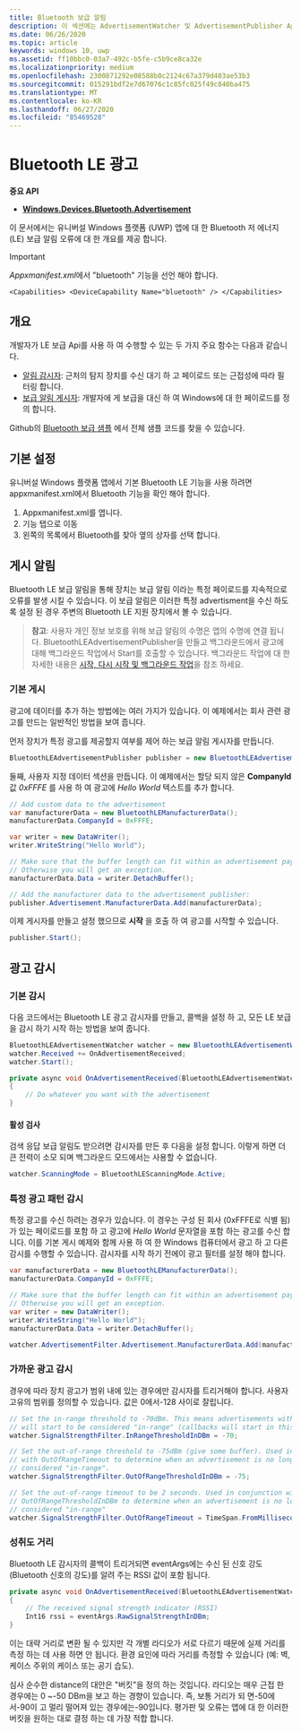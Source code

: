 ```yaml
---
title: Bluetooth 보급 알림
description: 이 섹션에는 AdvertisementWatcher 및 AdvertisementPublisher Api의 사용자를 통해 Bluetooth 저 에너지 (LE) 보급 알림을 유니버설 Windows 플랫폼 (UWP) 앱에 통합 하는 방법에 대 한 문서가 포함 되어 있습니다.
ms.date: 06/26/2020
ms.topic: article
keywords: windows 10, uwp
ms.assetid: ff10bbc0-03a7-492c-b5fe-c5b9ce8ca32e
ms.localizationpriority: medium
ms.openlocfilehash: 2300871292e08588b0c2124c67a379d403ae53b3
ms.sourcegitcommit: 015291bdf2e7d67076c1c85fc025f49c840ba475
ms.translationtype: MT
ms.contentlocale: ko-KR
ms.lasthandoff: 06/27/2020
ms.locfileid: "85469528"
---
```

# <a name="bluetooth-le-advertisements"></a>Bluetooth LE 광고


**중요 API**

-   [**Windows.Devices.Bluetooth.Advertisement**](https://docs.microsoft.com/uwp/api/windows.devices.bluetooth.advertisement)

이 문서에서는 유니버설 Windows 플랫폼 (UWP) 앱에 대 한 Bluetooth 저 에너지 (LE) 보급 알림 오류에 대 한 개요를 제공 합니다.  

> [!Important]
> *Appxmanifest.xml*에서 "bluetooth" 기능을 선언 해야 합니다.
>
> `<Capabilities> <DeviceCapability Name="bluetooth" /> </Capabilities>`

## <a name="overview"></a>개요

개발자가 LE 보급 Api를 사용 하 여 수행할 수 있는 두 가지 주요 함수는 다음과 같습니다.

-   [알림 감시자](https://docs.microsoft.com/uwp/api/windows.devices.bluetooth.advertisement.bluetoothleadvertisementwatcher): 근처의 탐지 장치를 수신 대기 하 고 페이로드 또는 근접성에 따라 필터링 합니다.  
-   [보급 알림 게시자](https://docs.microsoft.com/uwp/api/windows.devices.bluetooth.advertisement.bluetoothleadvertisementpublisher): 개발자에 게 보급을 대신 하 여 Windows에 대 한 페이로드를 정의 합니다.  

Github의 [Bluetooth 보급 샘플](https://github.com/Microsoft/Windows-universal-samples/tree/master/Samples/BluetoothAdvertisement) 에서 전체 샘플 코드를 찾을 수 있습니다.

## <a name="basic-setup"></a>기본 설정

유니버설 Windows 플랫폼 앱에서 기본 Bluetooth LE 기능을 사용 하려면 appxmanifest.xml에서 Bluetooth 기능을 확인 해야 합니다.

1. Appxmanifest.xml를 엽니다.
2. 기능 탭으로 이동
3. 왼쪽의 목록에서 Bluetooth를 찾아 옆의 상자를 선택 합니다.

## <a name="publishing-advertisements"></a>게시 알림

Bluetooth LE 보급 알림을 통해 장치는 보급 알림 이라는 특정 페이로드를 지속적으로 오류를 발생 시킬 수 있습니다. 이 보급 알림은 이러한 특정 advertisment을 수신 하도록 설정 된 경우 주변의 Bluetooth LE 지원 장치에서 볼 수 있습니다.

> **참고**: 사용자 개인 정보 보호를 위해 보급 알림의 수명은 앱의 수명에 연결 됩니다. BluetoothLEAdvertisementPublisher을 만들고 백그라운드에서 광고에 대해 백그라운드 작업에서 Start를 호출할 수 있습니다. 백그라운드 작업에 대 한 자세한 내용은 [시작, 다시 시작 및 백그라운드 작업](https://docs.microsoft.com/windows/uwp/launch-resume/index)을 참조 하세요.

### <a name="basic-publishing"></a>기본 게시

광고에 데이터를 추가 하는 방법에는 여러 가지가 있습니다. 이 예제에서는 회사 관련 광고를 만드는 일반적인 방법을 보여 줍니다. 

먼저 장치가 특정 광고를 제공할지 여부를 제어 하는 보급 알림 게시자를 만듭니다.

```csharp
BluetoothLEAdvertisementPublisher publisher = new BluetoothLEAdvertisementPublisher();
```

둘째, 사용자 지정 데이터 섹션을 만듭니다. 이 예제에서는 할당 되지 않은 **CompanyId** 값 *0xFFFE* 를 사용 하 여 광고에 *Hello World* 텍스트를 추가 합니다. 

```csharp
// Add custom data to the advertisement
var manufacturerData = new BluetoothLEManufacturerData();
manufacturerData.CompanyId = 0xFFFE;

var writer = new DataWriter();
writer.WriteString("Hello World");

// Make sure that the buffer length can fit within an advertisement payload (~20 bytes). 
// Otherwise you will get an exception.
manufacturerData.Data = writer.DetachBuffer();

// Add the manufacturer data to the advertisement publisher:
publisher.Advertisement.ManufacturerData.Add(manufacturerData);
```

이제 게시자를 만들고 설정 했으므로 **시작** 을 호출 하 여 광고를 시작할 수 있습니다.

```csharp
publisher.Start();
```

## <a name="watching-for-advertisements"></a>광고 감시

### <a name="basic-watching"></a>기본 감시

다음 코드에서는 Bluetooth LE 광고 감시자를 만들고, 콜백을 설정 하 고, 모든 LE 보급을 감시 하기 시작 하는 방법을 보여 줍니다.

```csharp
BluetoothLEAdvertisementWatcher watcher = new BluetoothLEAdvertisementWatcher();
watcher.Received += OnAdvertisementReceived;
watcher.Start();
``` 

```csharp
private async void OnAdvertisementReceived(BluetoothLEAdvertisementWatcher watcher, BluetoothLEAdvertisementReceivedEventArgs eventArgs)
{
    // Do whatever you want with the advertisement
}
```

#### <a name="active-scanning"></a>활성 검사
검색 응답 보급 알림도 받으려면 감시자를 만든 후 다음을 설정 합니다. 이렇게 하면 더 큰 전력이 소모 되며 백그라운드 모드에서는 사용할 수 없습니다.

```csharp
watcher.ScanningMode = BluetoothLEScanningMode.Active;
```

### <a name="watching-for-a-specific-advertisement-pattern"></a>특정 광고 패턴 감시

특정 광고를 수신 하려는 경우가 있습니다. 이 경우는 구성 된 회사 (0xFFFE로 식별 됨)가 있는 페이로드를 포함 하 고 광고에 *Hello World* 문자열을 포함 하는 광고를 수신 합니다. 이를 기본 게시 예제와 함께 사용 하 여 한 Windows 컴퓨터에서 광고 하 고 다른 감시를 수행할 수 있습니다. 감시자를 시작 하기 전에이 광고 필터를 설정 해야 합니다.

```csharp
var manufacturerData = new BluetoothLEManufacturerData();
manufacturerData.CompanyId = 0xFFFE;

// Make sure that the buffer length can fit within an advertisement payload (~20 bytes). 
// Otherwise you will get an exception.
var writer = new DataWriter();
writer.WriteString("Hello World");
manufacturerData.Data = writer.DetachBuffer();

watcher.AdvertisementFilter.Advertisement.ManufacturerData.Add(manufacturerData);
```

### <a name="watching-for-a-nearby-advertisement"></a>가까운 광고 감시

경우에 따라 장치 광고가 범위 내에 있는 경우에만 감시자를 트리거해야 합니다. 사용자 고유의 범위를 정의할 수 있습니다. 값은 0에서-128 사이로 잘립니다. 

```csharp
// Set the in-range threshold to -70dBm. This means advertisements with RSSI >= -70dBm 
// will start to be considered "in-range" (callbacks will start in this range).
watcher.SignalStrengthFilter.InRangeThresholdInDBm = -70;

// Set the out-of-range threshold to -75dBm (give some buffer). Used in conjunction 
// with OutOfRangeTimeout to determine when an advertisement is no longer 
// considered "in-range".
watcher.SignalStrengthFilter.OutOfRangeThresholdInDBm = -75;

// Set the out-of-range timeout to be 2 seconds. Used in conjunction with 
// OutOfRangeThresholdInDBm to determine when an advertisement is no longer 
// considered "in-range"
watcher.SignalStrengthFilter.OutOfRangeTimeout = TimeSpan.FromMilliseconds(2000);
```

### <a name="gauging-distance"></a>성취도 거리

Bluetooth LE 감시자의 콜백이 트리거되면 eventArgs에는 수신 된 신호 강도 (Bluetooth 신호의 강도)를 알려 주는 RSSI 값이 포함 됩니다.

```csharp
private async void OnAdvertisementReceived(BluetoothLEAdvertisementWatcher watcher, BluetoothLEAdvertisementReceivedEventArgs eventArgs)
{
    // The received signal strength indicator (RSSI)
    Int16 rssi = eventArgs.RawSignalStrengthInDBm;
}
```

이는 대략 거리로 변환 될 수 있지만 각 개별 라디오가 서로 다르기 때문에 실제 거리를 측정 하는 데 사용 하면 안 됩니다. 환경 요인에 따라 거리를 측정할 수 있습니다 (예: 벽, 케이스 주위의 케이스 또는 공기 습도).

심사 순수한 distance의 대안은 "버킷"을 정의 하는 것입니다. 라디오는 매우 근접 한 경우에는 0 ~-50 DBm을 보고 하는 경향이 있습니다. 즉, 보통 거리가 되 면-50에서-90이 고 멀리 떨어져 있는 경우에는-90입니다. 평가판 및 오류는 앱에 대 한 이러한 버킷을 원하는 대로 결정 하는 데 가장 적합 합니다.